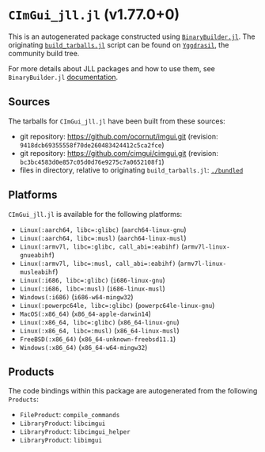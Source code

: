 # `CImGui_jll.jl` (v1.77.0+0)

This is an autogenerated package constructed using [`BinaryBuilder.jl`](https://github.com/JuliaPackaging/BinaryBuilder.jl). The originating [`build_tarballs.jl`](https://github.com/JuliaPackaging/Yggdrasil/blob/7e0e092bddff68fa1afedf7fd64d17fc1d478676/C/CImGui/build_tarballs.jl) script can be found on [`Yggdrasil`](https://github.com/JuliaPackaging/Yggdrasil/), the community build tree.

For more details about JLL packages and how to use them, see `BinaryBuilder.jl` [documentation](https://juliapackaging.github.io/BinaryBuilder.jl/dev/jll/).

## Sources

The tarballs for `CImGui_jll.jl` have been built from these sources:

* git repository: https://github.com/ocornut/imgui.git (revision: `9418dcb69355558f70de260483424412c5ca2fce`)
* git repository: https://github.com/cimgui/cimgui.git (revision: `bc3bc4583d0e857c05d0d76e9275c7a0652108f1`)
* files in directory, relative to originating `build_tarballs.jl`: [`./bundled`](https://github.com/JuliaPackaging/Yggdrasil/tree/7e0e092bddff68fa1afedf7fd64d17fc1d478676/C/CImGui/bundled)

## Platforms

`CImGui_jll.jl` is available for the following platforms:

* `Linux(:aarch64, libc=:glibc)` (`aarch64-linux-gnu`)
* `Linux(:aarch64, libc=:musl)` (`aarch64-linux-musl`)
* `Linux(:armv7l, libc=:glibc, call_abi=:eabihf)` (`armv7l-linux-gnueabihf`)
* `Linux(:armv7l, libc=:musl, call_abi=:eabihf)` (`armv7l-linux-musleabihf`)
* `Linux(:i686, libc=:glibc)` (`i686-linux-gnu`)
* `Linux(:i686, libc=:musl)` (`i686-linux-musl`)
* `Windows(:i686)` (`i686-w64-mingw32`)
* `Linux(:powerpc64le, libc=:glibc)` (`powerpc64le-linux-gnu`)
* `MacOS(:x86_64)` (`x86_64-apple-darwin14`)
* `Linux(:x86_64, libc=:glibc)` (`x86_64-linux-gnu`)
* `Linux(:x86_64, libc=:musl)` (`x86_64-linux-musl`)
* `FreeBSD(:x86_64)` (`x86_64-unknown-freebsd11.1`)
* `Windows(:x86_64)` (`x86_64-w64-mingw32`)

## Products

The code bindings within this package are autogenerated from the following `Products`:

* `FileProduct`: `compile_commands`
* `LibraryProduct`: `libcimgui`
* `LibraryProduct`: `libcimgui_helper`
* `LibraryProduct`: `libimgui`
